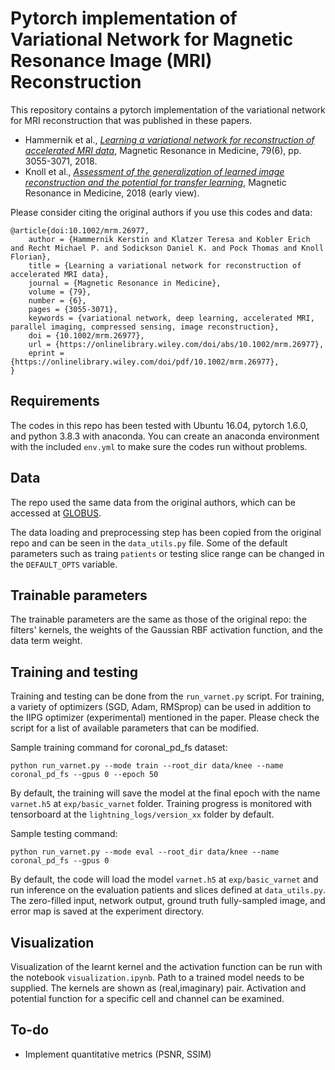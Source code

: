 # Pytorch implementation of Variational Network for Magnetic Resonance Image (MRI) Reconstruction

This repository contains a pytorch implementation of the variational network for MRI reconstruction that was published in these papers.

 - Hammernik et al., [*Learning a variational network for reconstruction of accelerated MRI data*](https://onlinelibrary.wiley.com/doi/abs/10.1002/mrm.26977), Magnetic Resonance in Medicine, 79(6), pp. 3055-3071, 2018.
 - Knoll et al., [*Assessment of the generalization of learned image reconstruction and the potential for transfer learning*](https://onlinelibrary.wiley.com/doi/abs/10.1002/mrm.26977), Magnetic Resonance in Medicine, 2018 (early view).

Please consider citing the original authors if you use this codes and data:
```
@article{doi:10.1002/mrm.26977,
    author = {Hammernik Kerstin and Klatzer Teresa and Kobler Erich and Recht Michael P. and Sodickson Daniel K. and Pock Thomas and Knoll Florian},
    title = {Learning a variational network for reconstruction of accelerated MRI data},
    journal = {Magnetic Resonance in Medicine},
    volume = {79},
    number = {6},
    pages = {3055-3071},
    keywords = {variational network, deep learning, accelerated MRI, parallel imaging, compressed sensing, image reconstruction},
    doi = {10.1002/mrm.26977},
    url = {https://onlinelibrary.wiley.com/doi/abs/10.1002/mrm.26977},
    eprint = {https://onlinelibrary.wiley.com/doi/pdf/10.1002/mrm.26977},
}
```

## Requirements
The codes in this repo has been tested with Ubuntu 16.04, pytorch 1.6.0, and python 3.8.3 with anaconda. You can create an anaconda environment with the included `env.yml` to make sure the codes run without problems.

## Data
The repo used the same data from the original authors, which can be accessed at [GLOBUS](https://app.globus.org/file-manager?origin_id=15c7de28-a76b-11e9-821c-02b7a92d8e58&origin_path=%2F).

The data loading and preprocessing step has been copied from the original repo and can be seen in the `data_utils.py` file. Some of the default parameters such as traing `patients` or testing slice range can be changed in the `DEFAULT_OPTS` variable.

## Trainable parameters
The trainable parameters are the same as those of the original repo: the filters' kernels, the weights of the Gaussian RBF activation function, and the data term weight.

## Training and testing
Training and testing can be done from the `run_varnet.py` script. For training, a variety of optimizers (SGD, Adam, RMSprop) can be used in addition to the IIPG optimizer (experimental) mentioned in the paper. Please check the script for a list of available parameters that can be modified.

Sample training command for coronal_pd_fs dataset:
```
python run_varnet.py --mode train --root_dir data/knee --name coronal_pd_fs --gpus 0 --epoch 50 
```
By default, the training will save the model at the final epoch with the name `varnet.h5` at `exp/basic_varnet` folder. Training progress is monitored with tensorboard at the `lightning_logs/version_xx` folder by default.

Sample testing command:
```
python run_varnet.py --mode eval --root_dir data/knee --name coronal_pd_fs --gpus 0
```
By default, the code will load the model `varnet.h5` at `exp/basic_varnet` and run inference on the evaluation patients and slices defined at `data_utils.py`. The zero-filled input, network output, ground truth fully-sampled image, and error map is saved at the experiment directory.

## Visualization
Visualization of the learnt kernel and the activation function can be run with the notebook `visualization.ipynb`. Path to a trained model needs to be supplied. The kernels are shown as (real,imaginary) pair. Activation and potential function for a specific cell and channel can be examined.

## To-do
- Implement quantitative metrics (PSNR, SSIM)